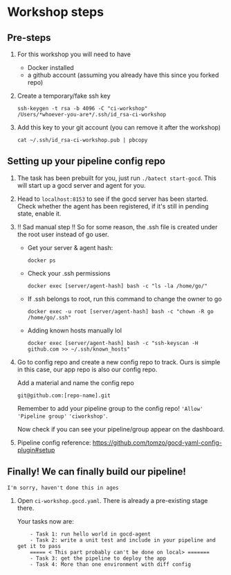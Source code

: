 # Workshop steps


## Pre-steps

1. For this workshop you will need to have 
    - Docker installed
    - a github account (assuming you already have this since you forked repo)

2. Create a temporary/fake ssh key 
    ```
    ssh-keygen -t rsa -b 4096 -C "ci-workshop"
    /Users/*whoever-you-are*/.ssh/id_rsa-ci-workshop
    ```
    
3. Add this key to your git account (you can remove it after the workshop)
    ```
    cat ~/.ssh/id_rsa-ci-workshop.pub | pbcopy
    ```
    
## Setting up your pipeline config repo

1. The task has been prebuilt for you, just run `./batect start-gocd`. This will
start up a gocd server and agent for you.

2. Head to `localhost:8153` to see if the gocd server has been started.
Check whether the agent has been registered, if it's still in pending state, enable it.

3. !! Sad manual step !! 
    So for some reason, the .ssh file is created under the root user instead of go user.
    
    - Get your server & agent hash:
        ```
        docker ps
        ```
    - Check your .ssh permissions
        ```
        docker exec [server/agent-hash] bash -c "ls -la /home/go/"
        ```
    - If .ssh belongs to root, run this command to change the owner to go
    
        ```
        docker exec -u root [server/agent-hash] bash -c "chown -R go /home/go/.ssh"
        ```
    - Adding known hosts manually lol
        ```
        docker exec [server/agent-hash] bash -c "ssh-keyscan -H github.com >> ~/.ssh/known_hosts"
        ```

4. Go to config repo and create a new config repo to track. Ours is simple in this case,
our app repo is also our config repo.

    Add a material and name the config repo

    ```
    git@github.com:[repo-name].git
    ```
    Remember to add your pipeline group to the config repo!
    `'Allow'` `'Pipeline group'` `'ciworkshop'`.
    
    Now check if you can see your pipeline/group appear on the dashboard.

6. Pipeline config reference: <https://github.com/tomzo/gocd-yaml-config-plugin#setup>


## Finally! We can finally build our pipeline!
    I'm sorry, haven't done this in ages
    
1. Open `ci-workshop.gocd.yaml`. There is already a pre-existing stage there.

    Your tasks now are: 
    ```
        - Task 1: run hello world in gocd-agent
        - Task 2: write a unit test and include in your pipeline and get it to pass
        ===== < This part probably can't be done on local> =======
        - Task 3: get the pipeline to deploy the app
        - Task 4: More than one environment with diff config
    ```